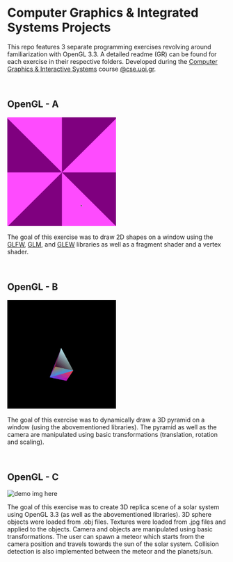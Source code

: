 # Computer Graphics & Integrated Systems Projects

This repo features 3 separate programming exercises revolving around familiarization with OpenGL 3.3. A detailed readme (GR) can be found for each exercise in their respective folders. Developed during the [Computer Graphics & Interactive Systems](https://www.cs.uoi.gr/course/computer-graphics-and-interactive-systems/?lang=en) course [@cse.uoi.gr](https://www.cs.uoi.gr/).


<br>

## OpenGL - A

<img alt="demo img here"  src="opengl-a/2d.gif"
width = "250"
height = "250"/>

The goal of this exercise was to draw 2D shapes on a window using the
[GLFW](https://www.glfw.org/), 
[GLM](https://glm.g-truc.net/0.9.9/index.html), and
[GLEW](http://glew.sourceforge.net/) libraries as well as a fragment shader and a vertex shader.
 
 <br>

 ## OpenGL - B

<img alt="demo img here"  src="opengl-b/pyramid.gif"
width = "250"
height = "250"/>

 The goal of this exercise was to dynamically draw a 3D pyramid on a window (using the abovementioned libraries).
 The pyramid as well as the camera are manipulated using basic transformations (translation, rotation and scaling).

<br>

 ## OpenGL - C

<img alt="demo img here"  src="opengl-c/solar-system.gif"
width = "250"
height = "250"/>

 The goal of this exercise was to create 3D replica scene of a solar system using OpenGL 3.3 (as well as the abovementioned libraries). 3D sphere objects were loaded from .obj files. Textures were loaded from .jpg files and applied to the objects. Camera and objects are manipulated using basic transformations. The user can spawn a meteor which starts from the camera position and travels towards the sun of the solar system. Collision detection is also implemented between the meteor and the planets/sun.
